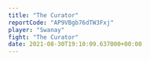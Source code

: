 ```yaml
---
title: "The Curator"
reportCode: "AP9VBgb76dTW3Fxj"
player: "Swanay"
fight: "The Curator"
date: 2021-08-30T19:10:09.637000+00:00
---
```

